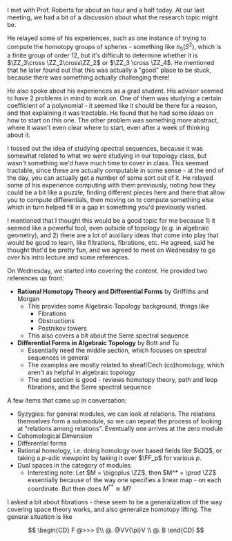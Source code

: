 I met with Prof. Roberts for about an hour and a half today. At our last meeting, we had a bit of a discussion about what the research topic might be. 

He relayed some of his experiences, such as one instance of trying to compute the homotopy groups of spheres - something like $\pi_5(S^2)$, which is a finite group of order 12, but it's difficult to determine whether it is $\ZZ_3\cross \ZZ_2\cross\ZZ_2$ or $\ZZ_3 \cross \ZZ_4$. He mentioned that he later found out that this was actually a "good" place to be stuck, because there was something actually challenging there!

He also spoke about his experiences as a grad student. His advisor seemed to have 2 problems in mind to work on. One of them was studying a certain coefficient of a polynomial - it seemed like it should be there for a reason, and that explaining it was tractable. He found that he had some ideas on how to start on this one. The other problem was something more abstract, where it wasn't even clear where to start, even after a week of thinking about it.

I tossed out the idea of studying spectral sequences, because it was somewhat related to what we were studying in our topology class, but wasn't something we'd have much time to cover in class. This seemed tractable, since these are actually computable in some sense - at the end of the day, you can actually get a number of some sort out of it. He relayed some of his experience computing with them previously, noting how they could be a bit like a puzzle, finding different pieces here and there that allow you to compute differentials, then moving on to compute something else which in turn helped fill in a gap in something you'd previously visited.

I mentioned that I thought this would be a good topic for me because 1) it seemed like a powerful tool, even outside of topology (e.g. in algebraic geometry), and 2) there are a lot of auxiliary ideas that come into play that would be good to learn, like filtrations, fibrations, etc. He agreed, said he thought that'd be pretty fun, and we agreed to meet on Wednesday to go over his intro lecture and some references.



On Wednesday, we started into covering the content. He provided two references up front: 

- **Rational Homotopy Theory and Differential Forms** by Griffiths and Morgan
  - This provides some Algebraic Topology background, things like
    - Fibrations
    - Obstructions
    - Postnikov towers
  - This also covers a bit about the Serre spectral sequence
- **Differential Forms in Algebraic Topology** by Bott and Tu
  - Essentially need the middle section, which focuses on spectral sequences in general
  - The examples are mostly related to sheaf/Cech (co)homology, which aren't as helpful in algebraic topology
  - The end section is good - reviews homotopy theory, path and loop fibrations, and the Serre spectral sequence

A few items that came up in conversation:

- Syzygies: for general modules, we can look at relations. The relations themselves form a submodule, so we can repeat the process of looking at "relations among relations". Eventually one arrives at the zero module
- Cohomological Dimension
- Differential forms
- Rational homology, i.e. doing homology over based fields like $\QQ$, or taking a $p$-adic viewpoint by taking it over $\FF_p$ for various $p$.
- Dual spaces in the category of modules
  - Interesting note: Let $M = \bigoplus \ZZ$, then $M^* = \prod \ZZ$ essentially because of the way one specifies a linear map - on each coordinate. But then does $M^{**} \cong M$?

I asked a bit about fibrations - these seem to be a generalization of the way covering space theory works, and also generalize homotopy lifting. The general situation is like

$$
\begin{CD} 
F @>>> 	E\\
@. 		@VV{\pi}V \\
 		@. B
\end{CD}
$$

